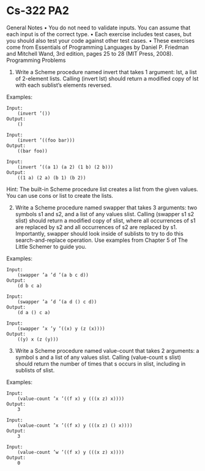 # Cs-322 PA2

General Notes
• You do not need to validate inputs. You can assume that each input is of the correct type.
• Each exercise includes test cases, but you should also test your code against other test cases.
• These exercises come from Essentials of Programming Languages by Daniel P. Friedman and
Mitchell Wand, 3rd edition, pages 25 to 28 (MIT Press, 2008).
Programming Problems
1. Write a Scheme procedure named invert that takes 1 argument: lst, a list of 2-element lists.
Calling (invert lst) should return a modified copy of lst with each sublist’s elements reversed.

Examples:

    Input:
        (invert ’())
    Output:
        ()

    Input:
        (invert ’((foo bar)))
    Output:
        ((bar foo))

    Input:
        (invert ’((a 1) (a 2) (1 b) (2 b)))
    Output:
        ((1 a) (2 a) (b 1) (b 2))

Hint: The built-in Scheme procedure list creates a list from the given values. You can use cons
or list to create the lists.

2. Write a Scheme procedure named swapper that takes 3 arguments: two symbols s1 and s2, and a
list of any values slist. Calling (swapper s1 s2 slist) should return a modified copy of slist,
where all occurrences of s1 are replaced by s2 and all occurrences of s2 are replaced by s1.
Importantly, swapper should look inside of sublists to try to do this search-and-replace operation.
Use examples from Chapter 5 of The Little Schemer to guide you.

Examples:

    Input:
        (swapper ’a ’d ’(a b c d))
    Output:
        (d b c a)

    Input:
        (swapper ’a ’d ’(a d () c d))
    Output:
        (d a () c a)

    Input:
        (swapper ’x ’y ’((x) y (z (x))))
    Output:
        ((y) x (z (y)))

3. Write a Scheme procedure named value-count that takes 2 arguments: a symbol s and a list
of any values slist. Calling (value-count s slist) should return the number of times that s
occurs in slist, including in sublists of slist.

Examples:

    Input:
        (value-count ’x ’((f x) y (((x z) x)))) 
    Output:
        3

    Input:
        (value-count ’x ’((f x) y (((x z) () x))))
    Output:
        3

    Input:
        (value-count ’w ’((f x) y (((x z) x))))
    Output:
        0
